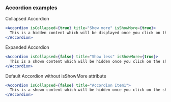 ### Accordion examples

Collapsed Accordion

```jsx
<Accordion isCollapsed={true} title="Show more" isShowMore={true}>
  This is a hidden content which will be displayed once you click on the show more panel
</Accordion>
```

Expanded Accordion

```jsx
<Accordion isCollapsed={false} title="Show less" isShowMore={true}>
  This is a shown content which will be hidden once you click on the show less panel
</Accordion>
```

Default Accordion without isShowMore attribute

```jsx
<Accordion isCollapsed={false} title="Accordion Item1">
  This is a shown content which will be hidden once you click on the show less panel
</Accordion>
```
